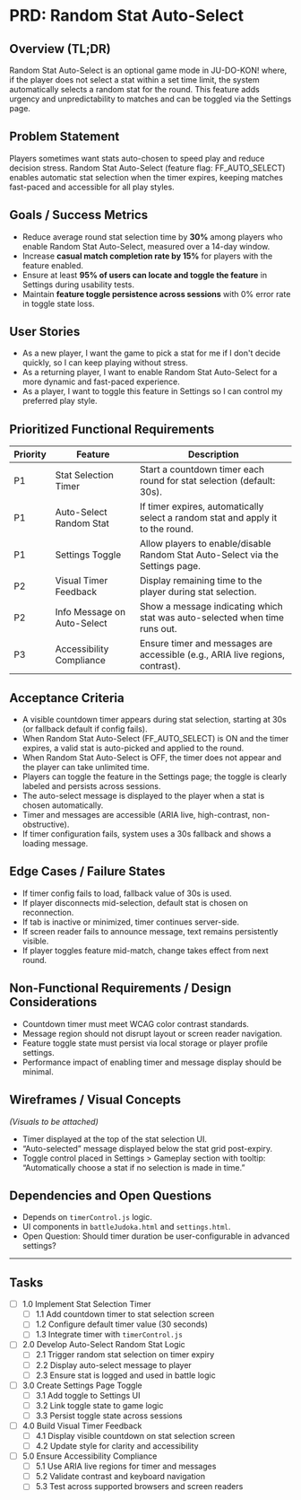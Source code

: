# PRD: Random Stat Auto-Select

## Overview (TL;DR)

Random Stat Auto-Select is an optional game mode in JU-DO-KON! where, if the player does not select a stat within a set time limit, the system automatically selects a random stat for the round. This feature adds urgency and unpredictability to matches and can be toggled via the Settings page.

## Problem Statement

Players sometimes want stats auto-chosen to speed play and reduce decision stress. Random Stat Auto-Select (feature flag: FF_AUTO_SELECT) enables automatic stat selection when the timer expires, keeping matches fast-paced and accessible for all play styles.

## Goals / Success Metrics

- Reduce average round stat selection time by **30%** among players who enable Random Stat Auto-Select, measured over a 14-day window.
- Increase **casual match completion rate by 15%** for players with the feature enabled.
- Ensure at least **95% of users can locate and toggle the feature** in Settings during usability tests.
- Maintain **feature toggle persistence across sessions** with 0% error rate in toggle state loss.

## User Stories

- As a new player, I want the game to pick a stat for me if I don't decide quickly, so I can keep playing without stress.
- As a returning player, I want to enable Random Stat Auto-Select for a more dynamic and fast-paced experience.
- As a player, I want to toggle this feature in Settings so I can control my preferred play style.

## Prioritized Functional Requirements

| Priority | Feature                     | Description                                                                     |
| -------- | --------------------------- | ------------------------------------------------------------------------------- |
| P1       | Stat Selection Timer        | Start a countdown timer each round for stat selection (default: 30s).           |
| P1       | Auto-Select Random Stat     | If timer expires, automatically select a random stat and apply it to the round. |
| P1       | Settings Toggle             | Allow players to enable/disable Random Stat Auto-Select via the Settings page.  |
| P2       | Visual Timer Feedback       | Display remaining time to the player during stat selection.                     |
| P2       | Info Message on Auto-Select | Show a message indicating which stat was auto-selected when time runs out.      |
| P3       | Accessibility Compliance    | Ensure timer and messages are accessible (e.g., ARIA live regions, contrast).   |

## Acceptance Criteria

- A visible countdown timer appears during stat selection, starting at 30s (or fallback default if config fails).
- When Random Stat Auto-Select (FF_AUTO_SELECT) is ON and the timer expires, a valid stat is auto-picked and applied to the round.
- When Random Stat Auto-Select is OFF, the timer does not appear and the player can take unlimited time.
- Players can toggle the feature in the Settings page; the toggle is clearly labeled and persists across sessions.
- The auto-select message is displayed to the player when a stat is chosen automatically.
- Timer and messages are accessible (ARIA live, high-contrast, non-obstructive).
- If timer configuration fails, system uses a 30s fallback and shows a loading message.

## Edge Cases / Failure States

- If timer config fails to load, fallback value of 30s is used.
- If player disconnects mid-selection, default stat is chosen on reconnection.
- If tab is inactive or minimized, timer continues server-side.
- If screen reader fails to announce message, text remains persistently visible.
- If player toggles feature mid-match, change takes effect from next round.

## Non-Functional Requirements / Design Considerations

- Countdown timer must meet WCAG color contrast standards.
- Message region should not disrupt layout or screen reader navigation.
- Feature toggle state must persist via local storage or player profile settings.
- Performance impact of enabling timer and message display should be minimal.

## Wireframes / Visual Concepts

_(Visuals to be attached)_

- Timer displayed at the top of the stat selection UI.
- “Auto-selected” message displayed below the stat grid post-expiry.
- Toggle control placed in Settings > Gameplay section with tooltip: “Automatically choose a stat if no selection is made in time.”

## Dependencies and Open Questions

- Depends on `timerControl.js` logic.
- UI components in `battleJudoka.html` and `settings.html`.
- Open Question: Should timer duration be user-configurable in advanced settings?

---

## Tasks

- [ ] 1.0 Implement Stat Selection Timer
  - [ ] 1.1 Add countdown timer to stat selection screen
  - [ ] 1.2 Configure default timer value (30 seconds)
  - [ ] 1.3 Integrate timer with `timerControl.js`

- [ ] 2.0 Develop Auto-Select Random Stat Logic
  - [ ] 2.1 Trigger random stat selection on timer expiry
  - [ ] 2.2 Display auto-select message to player
  - [ ] 2.3 Ensure stat is logged and used in battle logic

- [ ] 3.0 Create Settings Page Toggle
  - [ ] 3.1 Add toggle to Settings UI
  - [ ] 3.2 Link toggle state to game logic
  - [ ] 3.3 Persist toggle state across sessions

- [ ] 4.0 Build Visual Timer Feedback
  - [ ] 4.1 Display visible countdown on stat selection screen
  - [ ] 4.2 Update style for clarity and accessibility

- [ ] 5.0 Ensure Accessibility Compliance
  - [ ] 5.1 Use ARIA live regions for timer and messages
  - [ ] 5.2 Validate contrast and keyboard navigation
  - [ ] 5.3 Test across supported browsers and screen readers
